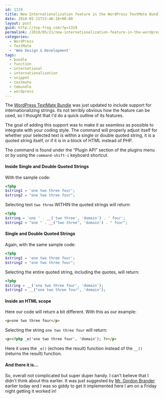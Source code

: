 ```yaml
---
id: 1319
title: New Internationalization feature in the WordPress TextMate Bundle
date: 2010-05-21T23:46:18+00:00
layout: post
guid: http://top-frog.com/?p=1319
permalink: /2010/05/21/new-internationalization-feature-in-the-wordpress-textmate-bundle/
categories:
  - WordPress
  - TextMate
  - 'Web Design & Development'
tags:
  - bundle
  - function
  - international
  - internationalization
  - snippet
  - textmate
  - tmbundle
  - wordpress
---
```

The [WordPress TextMate Bundle](/projects/wordpress-textmate-bundle/) was just updated to include support for internationalizing strings. Its not terribly obvious how the feature can be used, so I thought that I'd do a quick outline of its features.

The goal of adding this support was to make it as seamless as possible to integrate with your coding style. The command will properly adjust itself for whether your selected text is within a single or double quoted string, it is a quoted string itself, or if it is in a block of HTML instead of PHP.

The command is found under the &ldquo;Plugin API&rdquo; section of the plugins menu or by using the `command-shift-i` keyboard shortcut.



#### Inside Single and Double Quoted Strings

With the sample code:

``` php
<?php
$string1 = 'one two three four';
$string2 = "one two three four";
```

Selecting text `two three` WITHIN the quoted strings will return:

``` php
<?php
$string = 'one ' . __('two three', 'domain') . ' four';
$string2 = "one " . __("two three", 'domain') . " four";
```

#### Single and Double Quoted Strings

Again, with the same sample code:

``` php
<?php
$string1 = 'one two three four';
$string2 = "one two three four";
```

Selecting the entire quoted string, including the quotes, will return:

``` php
<?php
$string = __('one two three four', 'domain');
$string2 = __("one two three four", 'domain');
```

#### Inside an HTML scope

Here our code will return a bit different. With this as our example:

``` html
<p>one two three four</p>
```

Selecting the string `one two three four` will return:

``` html
<p><?php _e('one two three four', 'domain'); ?></p>
```

Here it uses the `_e()` (echoes the result) function instead of the `__()` (returns the result) function.

#### And there it is…

So, overall not complicated but super duper handy. I can't believe that I didn't think about this earlier. It was just suggested by [Mr. Gordon Brander](http://gordonbrander.com) earlier today and I was so giddy to get it implemented here I am on a Friday night getting it worked in!